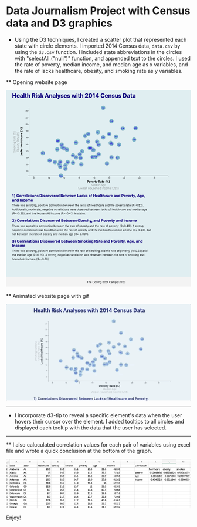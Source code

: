 # Data Journalism Project with Census data and D3 graphics

* Using the D3 techniques, I created a scatter plot that represented each state with circle elements. I imported 2014 Census data, `data.csv` by using the `d3.csv` function. I included state abbreviations in the circles with "selectAll.("null")" function, and appended text to the circles. I used the rate of poverty, median income, and median age as x variables, and the rate of lacks healthcare, obesity, and smoking rate as y variables.

** Opening website page


![Website_Image](Readme_Images/Website_Image.png)







** Animated website page with gif


![Webscreen_gif](Readme_Images/Webscreen.gif)







---
* I incorporate d3-tip to reveal a specific element's data when the user hovers their cursor over the element. I added tooltips to all circles and displayed each tooltip with the data that the user has selected.



---
** I also caluculated correlation values for each pair of variables using excel file and wrote a quick conclusion at the bottom of the graph.



![Correlation_Calculation](Readme_Images/Correlation_Calculation.png)


Enjoy!
